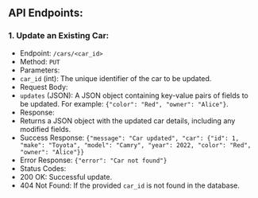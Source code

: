 ## API Endpoints:

### 1. Update an Existing Car:
- Endpoint: `/cars/<car_id>`
- Method: `PUT`
- Parameters:
 - `car_id` (int): The unique identifier of the car to be updated.
- Request Body:
 - `updates` (JSON): A JSON object containing key-value pairs of fields to be updated. For example: `{"color": "Red", "owner": "Alice"}`.
- Response:
 - Returns a JSON object with the updated car details, including any modified fields.
 - Success Response: `{"message": "Car updated", "car": {"id": 1, "make": "Toyota", "model": "Camry", "year": 2022, "color": "Red", "owner": "Alice"}}`
 - Error Response: `{"error": "Car not found"}`
- Status Codes:
 - 200 OK: Successful update.
 - 404 Not Found: If the provided `car_id` is not found in the database.
